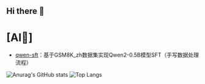 ## Hi there 👋

<!--
**Cococonutsu/Cococonutsu** is a ✨ _special_ ✨ repository because its `README.md` (this file) appears on your GitHub profile.

Here are some ideas to get you started:

- 🔭 I’m currently working on ...
- 🌱 I’m currently learning ...
- 👯 I’m looking to collaborate on ...
- 🤔 I’m looking for help with ...
- 💬 Ask me about ...
- 📫 How to reach me: ...
- 😄 Pronouns: ...
- ⚡ Fun fact: ...
-->
# [AI🤖]
- [qwen-sft](https://github.com/Cococonutsu/qwen-sft)：基于GSM8K_zh数据集实现Qwen2-0.5B模型SFT（手写数据处理流程）



![Anurag's GitHub stats](https://github-readme-stats.vercel.app/api?username=Cococonutsu)
![Top Langs](https://github-readme-stats.vercel.app/api/top-langs/?username=Cococonutsu)


